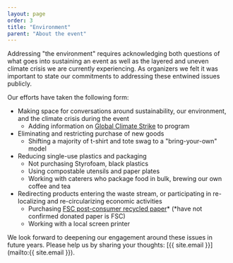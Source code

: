 ```yaml
---
layout: page
order: 3  
title: "Environment"
parent: "About the event"
---
```


Addressing "the environment" requires acknowledging both questions of what goes into sustaining an event as well as the layered and uneven climate crisis we are currently experiencing. As organizers we felt it was important to state our commitments to addressing these entwined issues publicly.

Our efforts have taken the following form:
- Making space for conversations around sustainability, our environment, and the climate crisis during the event
  - Adding information on [Global Climate Strike](https://globalclimatestrike.net/) to program
- Eliminating and restricting purchase of new goods
  - Shifting a majority of t-shirt and tote swag to a "bring-your-own" model
- Reducing single-use plastics and packaging
  - Not purchasing Styrofoam, black plastics 
  - Using compostable utensils and paper plates 
  - Working with caterers who package food in bulk, brewing our own coffee and tea
- Redirecting products entering the waste stream, or participating in re-localizing and re-circularizing economic activities 
  - Purchasing [FSC post-consumer recycled paper](https://ca.fsc.org/en-ca/about-us/what-do-the-labels-mean)* (*have not confirmed donated paper is FSC)
  - Working with a local screen printer

We look forward to deepening our engagement around these issues in future years. Please help us by sharing your thoughts: [{{ site.email }}](mailto:{{ site.email }}).
